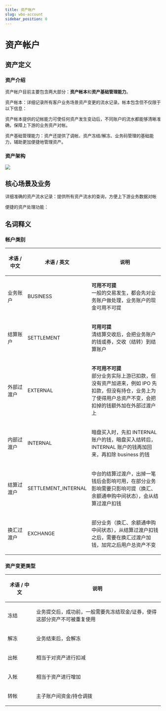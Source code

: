 ```yaml
---
title: 资产帐户
slug: wbo-account
sidebar_position: 0
---
```



# 资产帐户

## 资产定义

### 资产介绍

资产帐户目前主要包含两大部分：**资产****帐****本**和**资产基础管理能力**。

资产帐本：详细记录所有客户业务场景资产变更的流水记录。帐本包含但不仅限于以下信息：

资产帐本提供的记帐能力可使任何资产发生变动后，不同账户的流水都能够清晰准确，保障上下游的业务资产对帐。

资产基础管理能力：资产还提供了调帐、资产冻结/解冻、业务码管理的基础能力，辅助更加便捷地管理资产。

### 资产架构

<img src="/assets/Fh2Qb48emomrhTxta4CctwCvnfc.png" src-width="2438" src-height="1422" align="center"/>

## 核心场景及业务

详细准确的资产流水记录：提供所有资产流水的查询，方便上下游业务数据对帐

便捷的资产处理功能：

## 名词释义

### 帐**户类别**

<table header_column="1" header_row="1">
<colgroup>
<col width="124"/>
<col width="116"/>
<col width="485"/>
</colgroup>
<thead>
<tr>
<th><p>术语 / 中文</p></th><th><p>术语 / 英文</p></th><th><p>说明</p></th></tr>
</thead>
<tbody>
<tr>
<td><p>业务账户</p></td><td><p>BUSINESS</p></td><td><p><strong>可用不可提</strong><br/>一般的交易发生，都会先对业务账户做处理，业务账户的现金可用不可提</p></td></tr>
<tr>
<td><p>结算账户</p></td><td><p>SETTLEMENT</p></td><td><p><strong>可用可提</strong><br/>清结算交收后，会把业务账户的钱或券，交收（结转）到结算账户</p></td></tr>
<tr>
<td><p>外部过渡户</p></td><td><p>EXTERNAL</p></td><td><p><strong>不可用不可提</strong><br/>部分业务实际上游已扣款，但没有资产加进来，例如 IPO 先扣款，但没有持仓，业务上为了使得用户总资产不变，会把扣掉的钱额外加在外部过渡户上</p></td></tr>
<tr>
<td><p>内部过渡户</p></td><td><p>INTERNAL</p></td><td><p>暗盘买入时，先扣 INTERNAL 账户的钱，暗盘买入结转后，INTERNAL 账户的钱再加回来，再扣除 business 的钱</p></td></tr>
<tr>
<td><p>结算过渡户</p></td><td><p>SETTLEMENT_INTERNAL</p></td><td><p>中台的结算过渡户，出掉一笔钱后会影响可用，在部分业务影响需要只影响可提（换汇、余额通申购中间状态），会从结算过渡户扣钱</p></td></tr>
<tr>
<td><p>换汇过渡户</p></td><td><p>EXCHANGE</p></td><td><p>部分业务（换汇、余额通申购中间状态），从结算过渡户扣钱之后，需要在换汇过渡户加钱，加完之后用户总资产不变</p></td></tr>
</tbody>
</table>

### **资产变更类型**

<table header_column="1" header_row="1">
<colgroup>
<col width="124"/>
<col width="601"/>
</colgroup>
<thead>
<tr>
<th><p><strong>术语 / 中文</strong></p></th><th><p><strong>说明</strong></p></th></tr>
</thead>
<tbody>
<tr>
<td><p>冻结</p></td><td><p>业务提交后，成功前，一般需要先冻结现金/证券，使得这部分资产不可被重复使用</p></td></tr>
<tr>
<td><p>解冻</p></td><td><p>业务结束后，会解冻</p></td></tr>
<tr>
<td><p>出帐</p></td><td><p>相当于对资产进行扣减</p></td></tr>
<tr>
<td><p>入帐</p></td><td><p>相当于资产进行增加</p></td></tr>
<tr>
<td><p>转帐</p></td><td><p>主子账户间资金/持仓调拨</p></td></tr>
</tbody>
</table>

